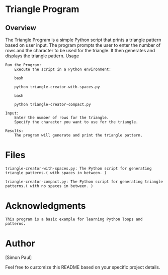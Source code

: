 # Triangle Program
## Overview

The Triangle Program is a simple Python script that prints a triangle pattern based on user input. The program prompts the user to enter the number of rows and the character to be used for the triangle. It then generates and displays the triangle pattern.
Usage

    Run the Program:
        Execute the script in a Python environment:

        bash

        python triangle-creator-with-spaces.py

        bash

        python triangle-creator-compact.py

    Input:
        Enter the number of rows for the triangle.
        Specify the character you want to use for the triangle.

    Results:
        The program will generate and print the triangle pattern.

# Files

    triangle-creator-with-spaces.py: The Python script for generating triangle patterns.( with spaces in between. )

    triangle-creator-compact.py: The Python script for generating triangle patterns.( with no spaces in between. )
    
# Acknowledgments

    This program is a basic example for learning Python loops and patterns.

# Author

[Simon Paul]

Feel free to customize this README based on your specific project details.
